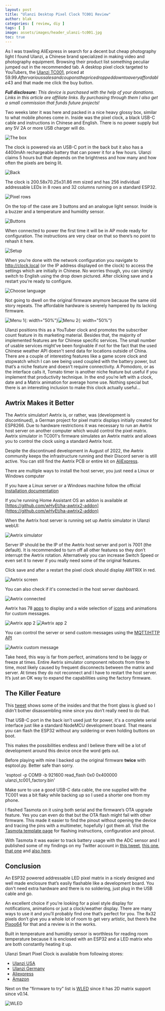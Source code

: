 ```yaml
---
layout: post
title: "Ulanzi Desktop Pixel Clock TC001 Review"
author: blak
categories: [ review, diy ]
tags: [ ]
image: assets/images/header_ulanzi-tc001.jpg
toc: true
---
```


As I was trawling AliExpress in search for a decent but cheap photography light I found Ulanzi, a Chinese brand specialized in making video and photography equipment. Browsing their product list something peculiar jumped out in the recommended tab. A desktop pixel clock targeted to YouTubers, the [Ulanzi TC001](https://www.aliexpress.com/item/1005005008682055.html?aff_fcid=7374165db722428496e61c6bcc419798-1677795423954-06815-_DmL2CXT&tt=CPS_NORMAL&aff_fsk=_DmL2CXT&aff_platform=shareComponent-detail&sk=_DmL2CXT&aff_trace_key=7374165db722428496e61c6bcc419798-1677795423954-06815-_DmL2CXT&terminal_id=3f8c776975fd455ba956809c02d71a91&afSmartRedirect=y), priced at 59.99$. After various sales and coupons the price dropped down to a very affordable 43$ and that made me click the buy button.

_**Full disclosure:** This device is purchased with the help of your donations. Links in this article are affiliate links. By purchasing through them I also get a small commission that funds future projects!_

Two weeks later it was here and packed in a nice heavy glossy box, similar to what mobile phones come in. Inside was the pixel clock, a black USB-C cable and instructions in Chinese and English. There is no power supply but any 5V 2A or more USB charger will do.

![The box](/assets/images/ulanzi-tc001/box.jpg)

The clock is powered via an USB-C port in the back but it also has  a 4400mAh rechargeable battery that can power it for a few hours. Ulanzi claims 5 hours but that depends on the brightness and how many and how often the pixels are being lit.

![Back](/assets/images/ulanzi-tc001/back.jpg)

The clock is 200.58x70.25x31.86 mm sized and has 256 individual addressable LEDs in 8 rows and 32 columns running on a standard ESP32.

![Pixel rows](/assets/images/ulanzi-tc001/pixelrows.jpg)


On the top of the case are 3 buttons and an analogue light sensor. Inside is a buzzer and a temperature and humidity sensor.

![Buttons](/assets/images/ulanzi-tc001/buttons.jpg)

When connected to power the first time it will be in AP mode ready for configuration. The instructions are very clear on that so there’s no point to rehash it here.

![Setup](/assets/images/ulanzi-tc001/setup.jpg)

When you’re done with the network configuration you navigate to http://clock.local (or the IP address displayed on the clock) to access the settings which are initially in Chinese. No worries though, you can simply switch to English using the drop down pictured. After clicking save and a restart you’re ready to configure.

![Choose language](/assets/images/ulanzi-tc001/chooselanguage.jpg)

Not going to dwell on the original firmware anymore because the same old story repeats. The affordable hardware is severely hampered by its lacking firmware.

![Menu 1](/assets/images/ulanzi-tc001/menu1.jpg){: width="50%"}![Menu 2](/assets/images/ulanzi-tc001/menu2.jpg){: width="50%"}

Ulanzi positions this as a YouTuber clock and promotes the subscriber count feature in its marketing material. Besides that, the majority of implemented features are for Chinese specific services. The small number of usable services might’ve been forgivable if not for the fact that the used Chinese weather API doesn't send data for locations outside of China. There are a couple of interesting features like a game score clock and stopwatch which I can see being used coupled with the battery power, but that’s a niche feature and doesn’t require connectivity. A Pomodoro, or as the interface calls it, Tomato timer is another niche feature but useful if you implement that productivity technique.  In the end you’re left with a clock, date and a Matrix animation for average home use. Nothing special but there is an interesting inclusion to make this clock actually useful…

## Awtrix Makes it Better

The Awtrix simulator! Awtrix is, or rather, was (development is discontinued), a German project for pixel matrix displays initially created for ESP8266. Due to hardware restrictions it was necessary to run an Awtrix host server on another computer which would control the pixel matrix. Awtrix simulator in TC001's firmware simulates an Awtrix matrix and allows you to control the clock using a standard Awtrix host.

Despite the discontinued development in August of 2022, the Awtrix community keeps the infrastructure running and their Discord server is still active. You can still find the Awtrix PCB or entire kit on [AliExpress](https://www.aliexpress.com/item/1005004968183283.html?aff_fcid=cf1104a997f84a3faf1f58123bfb477a-1676674547092-06203-_DCmZHjL&tt=CPS_NORMAL&aff_fsk=_DCmZHjL&aff_platform=shareComponent-detail&sk=_DCmZHjL&aff_trace_key=cf1104a997f84a3faf1f58123bfb477a-1676674547092-06203-_DCmZHjL&terminal_id=165068c405fe431e83f4b86336c9e8c9&afSmartRedirect=y).

There are multiple ways to install the host server, you just need a Linux or Windows computer

If you have a Linux server or a Windows machine follow the official [Installation documentation](https://awtrixdocs.blueforcer.de/#/en-en/host)

If you’re running Home Assistant OS an addon is available at [https://github.com/wHyEt/ha-awtrix2-addon](https://github.com/wHyEt/ha-awtrix2-addon)

When the Awtrix host server is running set up Awtrix simulator in Ulanzi webUI:

![Awtrix simulator](/assets/images/ulanzi-tc001/awtrixsim.jpg)

Server IP should be the IP of the Awtrix host server and port is 7001 (the default). It is recommended to turn off all other features so they don’t interrupt the Awtrix rotation. Alternatively you can increase Switch Speed or even set it to never if you really need some of the original features.

Click save and after a restart the pixel clock should display AWTRIX in red. 

![Awtrix screen](/assets/images/ulanzi-tc001/awtrixscreen.jpg)

You can also check if it's connected in the host server dashboard.

![Awtrix connected](/assets/images/ulanzi-tc001/matrixconnected.jpg)

Awtrix has 78 [apps](https://awtrix.blueforcer.de/apps.html) to display and a wide selection of [icons](https://awtrixdocs.blueforcer.de/#/en-en/icondb) and animations for custom messages.

![Awtrix app 2](/assets/images/ulanzi-tc001/awtrixapp1.jpg)
![Awtrix app 2](/assets/images/ulanzi-tc001/awtrixapp2.jpg)

You can control the server or send custom messages using the [MQTT/HTTP API](https://awtrixdocs.blueforcer.de/#/en-en/api)

![Awtrix custom message](/assets/images/ulanzi-tc001/awtrixcustom.jpg)

Take heed, this way is far from perfect, animations tend to be laggy or freeze at times. Entire Awtrix simulator component reboots from time to time, most likely caused by frequent disconnects between the matrix and server. At times they do not reconnect and I have to restart the host server. It’s just an OK way to expand the capabilities using the factory firmware.

## The Killer Feature

This [tweet](https://twitter.com/rm83/status/1621194459965788160) shows some of the insides and that the front glass is glued so I didn’t bother disassembling mine since you don’t really need to do that.

That USB-C port in the back isn’t used just for power, it's a complete serial interface just like a standard NodeMCU development board. That means you can flash the ESP32 without any soldering or even holding buttons on boot. 

This makes the possibilities endless and I believe there will be a lot of development around this device once the word gets out. 

Before playing with mine I backed up the original firmware **twice** with esptool.py. Better safe than sorry.

'esptool -p COM9 -b 921600 read_flash 0x0 0x400000 ulanzi_tc001_factory.bin'

Make sure to use a good USB-C data cable, the one supplied with the TC001 was a bit flaky while backing up so I used a shorter one from my phone.

I flashed Tasmota on it using both serial and the firmware’s OTA upgrade feature. Yes you can even do that but the OTA flash might fail with other firmware. This made it easier to find the pinout without opening the device and tracing the pins with a multimeter, hopefully I got them all. Visit the [Tasmota template page](https://templates.blakadder.com/ulanzi_TC001.html) for flashing instructions, configuration and pinout.

With Tasmota it was easier to track battery usage with the ADC sensor and I published some of my findings on my Twitter account in [this tweet](https://twitter.com/blakadder_/status/1627804035586613249?s=20), [this one](https://twitter.com/blakadder_/status/1628519020482686977?s=20), [that one](https://twitter.com/blakadder_/status/1627313265146576897?s=20) and [also here](https://twitter.com/blakadder_/status/1627268288240648194?s=20).

## Conclusion

An ESP32 powered addressable LED pixel matrix in a nicely designed and well made enclosure that’s easily flashable like a development board. You don't need extra hardware and there is no soldering, just plug in the USB cable and go.

An excellent choice if you’re looking for a pixel style display for notifications, animations or just a clock/weather display. There are many ways to use it and you’ll probably find one that’s perfect for you. The 8x32 pixels don’t give you a whole lot of room to get very artistic, but there’s the [Pixoo64](https://collabs.shop/hpilym) for that and a review is in the works.

 

Built in temperature and humidity sensor is worthless for reading room temperature because it is enclosed with an ESP32 and a LED matrix who are both constantly heating it up.

Ulanzi Smart Pixel Clock is available from following stores:
- [Ulanzi USA](https://www.ulanzi.com/products/ulanzi-pixel-smart-clock-2882?aff=800)
- [Ulanzi Germany](https://www.ulanzi.de/products/ulanzi-pixel-smart-uhr-2882?ref=blakadder)
- [Aliexpress](https://www.aliexpress.com/item/1005005034439849.html?aff_fcid=d5a66d494fcb4a53b1eba0e6d34f656c-1677795402854-08330-_DkwGxYt&tt=CPS_NORMAL&aff_fsk=_DkwGxYt&aff_platform=shareComponent-detail&sk=_DkwGxYt&aff_trace_key=d5a66d494fcb4a53b1eba0e6d34f656c-1677795402854-08330-_DkwGxYt&terminal_id=3f8c776975fd455ba956809c02d71a91&afSmartRedirect=y)
- [Amazon](https://www.amazon.com/dp/B0BS8Q9749?tag=blakaddertemp-20)

Next on the "firmware to try" list is [WLED](https://kno.wled.ge/) since it has 2D matrix support since v0.14.

![WLED](/assets/images/ulanzi-tc001/wled.jpg)
